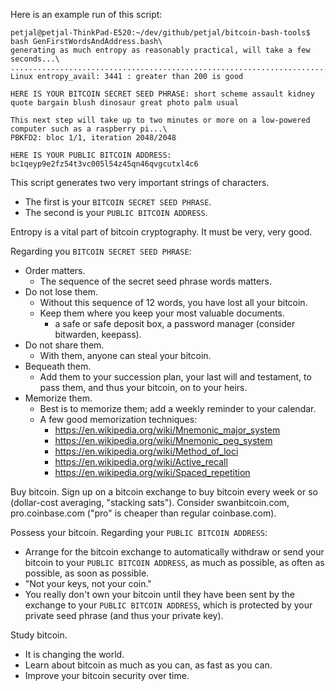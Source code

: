 Here is an example run of this script:

```
petjal@petjal-ThinkPad-E520:~/dev/github/petjal/bitcoin-bash-tools$ bash GenFirstWordsAndAddress.bash\
generating as much entropy as reasonably practical, will take a few seconds...\
....................................................................................................................................................................................................................................................................................................................................................................................................................................................................................................................\
Linux entropy_avail: 3441 : greater than 200 is good

HERE IS YOUR BITCOIN SECRET SEED PHRASE: short scheme assault kidney quote bargain blush dinosaur great photo palm usual

This next step will take up to two minutes or more on a low-powered computer such as a raspberry pi...\
PBKFD2: bloc 1/1, iteration 2048/2048

HERE IS YOUR PUBLIC BITCOIN ADDRESS: bc1qeyp9e2fz54t3vc005l54z45qn46qvgcutxl4c6
```

This script generates two very important strings of characters.
- The first is your `BITCOIN SECRET SEED PHRASE`.
- The second is your `PUBLIC BITCOIN ADDRESS`.


Entropy is a vital part of bitcoin cryptography.  It must be very, very good.

Regarding you `BITCOIN SECRET SEED PHRASE`:
- Order matters. 
    - The sequence of the secret seed phrase words matters.
- Do not lose them. 
    - Without this sequence of 12 words, you have lost all your bitcoin. 
    - Keep them where you keep your most valuable documents.
        - a safe or safe deposit box, a password manager (consider bitwarden, keepass).
- Do not share them. 
    - With them, anyone can steal your bitcoin.
- Bequeath them.  
    - Add them to your succession plan, your last will and testament, to pass them, and thus your bitcoin, on to your heirs.
- Memorize them.  
    - Best is to memorize them; add a weekly reminder to your calendar.
    - A few good memorization techniques:
        - https://en.wikipedia.org/wiki/Mnemonic_major_system
        - https://en.wikipedia.org/wiki/Mnemonic_peg_system
        - https://en.wikipedia.org/wiki/Method_of_loci
        - https://en.wikipedia.org/wiki/Active_recall
        - https://en.wikipedia.org/wiki/Spaced_repetition

Buy bitcoin.  Sign up on a bitcoin exchange to buy bitcoin every week or so (dollar-cost averaging, "stacking sats"). Consider swanbitcoin.com, pro.coinbase.com ("pro" is cheaper than regular coinbase.com).

Possess your bitcoin.
Regarding your `PUBLIC BITCOIN ADDRESS`:
- Arrange for the bitcoin exchange to automatically withdraw or send your bitcoin to your `PUBLIC BITCOIN ADDRESS`, as much as possible, as often as possible, as soon as possible. 
- "Not your keys, not your coin." 
- You really don't own your bitcoin until they have been sent by the exchange to your `PUBLIC BITCOIN ADDRESS`, which is protected by your private seed phrase (and thus your private key).

Study bitcoin. 
- It is changing the world.  
- Learn about bitcoin as much as you can, as fast as you can.  
- Improve your bitcoin security over time.
